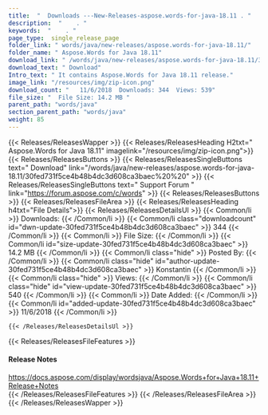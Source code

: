 ```yaml
---
title:  "  Downloads ---New-Releases-aspose.words-for-java-18.11 . " 
description:  "    . " 
keywords:  "    . " 
page_type:  single_release_page
folder_link: " words/java/new-releases/aspose.words-for-java-18.11/"
folder_name: " Aspose.Words for Java 18.11"
download_link: " /words/java/new-releases/aspose.words-for-java-18.11/30fed731f5ce4b48b4dc3d608ca3baec"
download_text: " Download"
Intro_text: " It contains Aspose.Words for Java 18.11 release."
image_link: "/resources/img/zip-icon.png"
download_count: "   11/6/2018  Downloads: 344  Views: 539"
file_size: "  File Size: 14.2 MB "
parent_path: "words/java"
section_parent_path: "words/java"
weight: 85 
---
```


{{< Releases/ReleasesWapper >}}
  {{< Releases/ReleasesHeading H2txt=" Aspose.Words for Java 18.11" imagelink="/resources/img/zip-icon.png">}}
  {{< Releases/ReleasesButtons >}}
    {{< Releases/ReleasesSingleButtons text=" Download" link="/words/java/new-releases/aspose.words-for-java-18.11/30fed731f5ce4b48b4dc3d608ca3baec%20%20" >}}
    {{< Releases/ReleasesSingleButtons text=" Support Forum " link="https://forum.aspose.com/c/words" >}}
  {{< Releases/ReleasesButtons >}}
  {{< Releases/ReleasesFileArea >}}
    {{< Releases/ReleasesHeading h4txt="File Details">}}
    {{< Releases/ReleasesDetailsUl >}}
            {{< Common/li  >}} Downloads: {{< /Common/li >}} 
      {{< Common/li class="downloadcount" id="dwn-update-30fed731f5ce4b48b4dc3d608ca3baec" >}} 344 {{< /Common/li >}} 
      {{< Common/li  >}} File Size: {{< /Common/li >}} 
      {{< Common/li id="size-update-30fed731f5ce4b48b4dc3d608ca3baec" >}} 14.2 MB {{< /Common/li >}} 
      {{< Common/li  class="hide" >}} Posted By: {{< /Common/li >}} 
      {{< Common/li class="hide" id="author-update-30fed731f5ce4b48b4dc3d608ca3baec" >}} Konstantin {{< /Common/li >}} 
      {{< Common/li class="hide"  >}} Views: {{< /Common/li >}} 
      {{< Common/li class="hide" id="view-update-30fed731f5ce4b48b4dc3d608ca3baec" >}} 540 {{< /Common/li >}} 
      {{< Common/li  >}} Date Added: {{< /Common/li >}} 
      {{< Common/li id="added-update-30fed731f5ce4b48b4dc3d608ca3baec" >}} 11/6/2018 {{< /Common/li >}} 

    {{< /Releases/ReleasesDetailsUl >}}

  {{< Releases/ReleasesFileFeatures >}}
      <h4>Release Notes</h4><div><a href="https://docs.aspose.com/display/wordsjava/Aspose.Words+for+Java+18.11+Release+Notes">https://docs.aspose.com/display/wordsjava/Aspose.Words+for+Java+18.11+Release+Notes</a></div>
  {{< /Releases/ReleasesFileFeatures >}}
 {{< /Releases/ReleasesFileArea >}}
{{< /Releases/ReleasesWapper >}}


